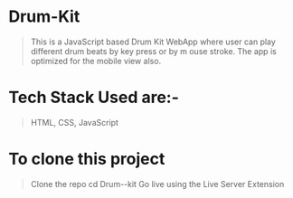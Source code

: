 # Drum-Kit
> This is  a JavaScript based Drum Kit WebApp where user can play different drum beats by key press or by m ouse stroke.
> The app is optimized for the mobile view also.

# Tech Stack Used are:-
> HTML, CSS, JavaScript 

# To clone this project
> Clone the repo
> cd Drum--kit
> Go live using the Live Server Extension 
